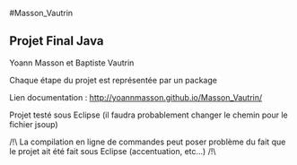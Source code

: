 #Masson_Vautrin

## Projet Final Java
Yoann Masson et Baptiste Vautrin

Chaque étape du projet est représentée par un package 

Lien documentation : http://yoannmasson.github.io/Masson_Vautrin/

Projet testé sous Eclipse (il faudra probablement changer le chemin pour le fichier jsoup)

/!\ La compilation en ligne de commandes peut poser problème du fait que le projet ait été fait sous Eclipse (accentuation, etc...)  /!\
